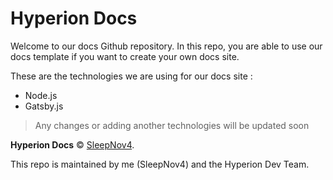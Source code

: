 # Hyperion Docs
Welcome to our docs Github repository. In this repo, you are able to use our docs template if you want to create your own docs site.

These are the technologies we are using for our docs site : 
- Node.js
- Gatsby.js
> Any changes or adding another technologies will be updated soon

**Hyperion Docs** © [SleepNov4](https://github.com/sleepnov4).

This repo is maintained by me (SleepNov4) and the Hyperion Dev Team.

